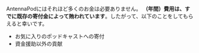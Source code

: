 AntennaPodにはそれほど多くのお金は必要ありません。 **（年間）費用は、すでに既存の寄付金によって賄われています**。したがって、以下のことをしてもらえると幸いです。

* お気に入りのポッドキャストへの寄付
* 資金援助以外の貢献
